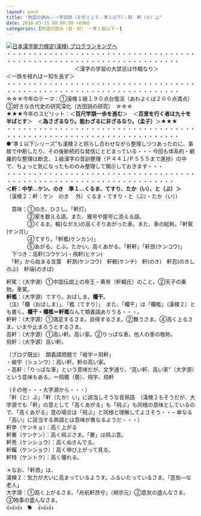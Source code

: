 ```yaml
---
layout: post
title: "熟語の読み・一字訓読（その１１５：準１以下）：軒　軒（と）ぶ"
date: 2018-03-31 00:00:00 +0900
categories: [熟語の読み（音・訓）　ー準１級以下－]
---
```


[![](/syuusyuu9701/assets/images/熟語の読み・一字訓読（その１１５：準１以下）：軒-軒（と）ぶ-br_c_3028_1.gif)](http://blog.with2.net/link.php?1659096:3028 "日本漢字能力検定(漢検) ブログランキングへ")[日本漢字能力検定(漢検) ブログランキングへ](http://blog.with2.net/link.php?1659096:3028)  
・・・・・・・・・・・・・・・・・・・・・・・・・・・・・・・・・・・・・・・・・・・・・・・・・・・・・・・・・・・・・・・・・・・・・  
　　　　　　　　　　　　　＜漢字の学習の大禁忌は作輟なり＞　　　　　　　　　＜一跌を経れば一知を長ず＞  
・・・・・・・・・・・・・・・・・・・・・・・・・・・・・・・・・・・・・・・・・・・・・・・・・・・・・・・・・・・・・・・・・・・・・  
☆☆☆今年のテーマ：①漢検１級１９０点台復活（あわよくば２００点満点）　②好きな古代史の研究深化（古田説の研究）　☆☆☆  
★★★今年のスピリット：＜**百尺竿頭一歩を進む**＞　＜**百里を行く者は九十を半ばとす**＞　＜**為さざるなり。能わざるに非ざるなり。（孟子）**＞★★★  
・・・・・・・・・・・・・・・・・・・・・・・・・・・・・・・・・・・・・・・・・・・・・・・・・・・・・・・・・・・・・・・・・・・・・  
●“準１以下シリーズ”も漢検２と照らし合わせながら整理しつつあったのに、事故で中断したり、その後断続的な発信にとどまっている・・・今回も体系的・網羅的な整理は断念、１級漢字の音訓整理（Ｐ４４１/Ｐ５５５まで進捗）の中で、ちょっと気になったもののみ整理して開示しておきます・・・  
・・・・・・・・・・・・・・・・・・・・・・・・・・・・・・・・・・・・・・・・・・・・・・・・・・・・・・・・・・・・・・・・・・・・  
**＜軒：中学…ケン、のき　準１…くるま、てすり、たか（い）、と（ぶ）＞**  
（漢検２：軒：ケン　のき　 外）くるま・てすり・と（ぶ）・たか（い））  
  
　意味：①のき。ひさし。「軒灯」   
　　　　②家を数える語。また、雅号や屋号に添える語。   
　　　　③くるま。轅(ながえ)の高くそりあがった車。また、車の総称。「軒駕(ケンガ)」   
　　　　④てすり。「軒檻(ケンカン)」   
　　　　⑤あがる。とぶ。たかい。高くあがる。「軒軒」「軒昂(ケンコウ)」  
　下つき：高軒(コウケン)・飛軒(ヒケン)  
　「軒」から始まる言葉　軒昂(ケンコウ)　軒輊(ケンチ)　軒(のき)　軒忍(のきしのぶ)　軒端(のきば)  
  
軒駕：（大字源）①中国伝説上の帝王・黄帝（軒轅氏）のこと。②天子の乗物。車駕。  
**軒檻**：（大字源）てすり。おばしま。**欄干**。　  
（注）「欄（おばしま）」、「檻（てすり）」　また、「欄干」は「欄檻」（漢検２）とも書く。**欄干・欄檻＝軒檻**なんて類義語ありうる・・・。  
軒軒：（大字源）①満足するさま。自得するさま。②舞うさま。④高く上るさま。いまや止まろうとするさま。  
高軒：（大字源）①高い軒。高い家。②りっぱな車。他人の車の敬称。  
飛軒：（大字源）高い軒。  
  
（ブログ既出）　類義語問題で「峻宇＝飛軒」  
・峻宇（シュンウ）：高い軒。軒の高い家。  
・高軒：「りっぱな車」という意味だが、文字通り、“高い軒、高い家”（大字源）という意味もある。＝飛檐（簷）、飛宇、飛軒  
  
（その他・・・大字源から・・・）  
「軒（と）ぶ」「軒（たか）い」に該当しそうな音熟語　（漢検２もそうだが、大字源でも「軒」の意として「高くあがる」も「飛ぶ」も同様の意味としているので、「高くあがる」意の場合は「飛ぶ」と同様と理解してよさそう・・・単なる「高い」に該当する熟語とは意味が異なるようだ・・・）  
軒挙（ケンキョ）：高く上がる  
軒騫（ケンケン）：高く飛ぶさま。「騫」は飛ぶ意。  
軒秀（ケンシュウ）：高くぬきんでる。  
軒矚（ケンショク）：高く伸び上がって見る。  
軒特（ケントク）：高く優れる。  
  
＊なお、「軒昂」は、  
漢検２：気力が大いに高まっているようす。ふるいたっているさま。「意気―な老人」  
大字源：①高く上がるさま。「舟航軒昂兮」（柳宗元）②意気の盛んなさま。③物事の盛んなさま。  
👍👍👍　🐕　👍👍👍